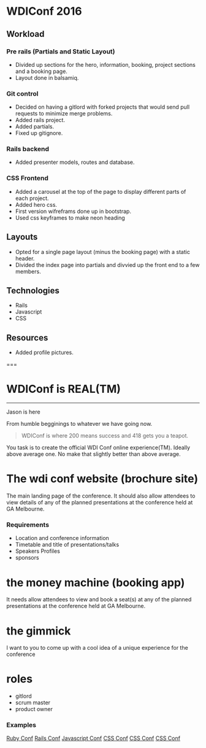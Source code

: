 # WDIConf 2016

## Workload

### Pre rails (Partials and Static Layout)
- Divided up sections for the hero, information, booking, project sections and a booking page.
- Layout done in balsamiq.

### Git control
- Decided on having a gitlord with forked projects that would send pull requests to minimize merge problems.
- Added rails project.
- Added partials.
- Fixed up gitignore.

### Rails backend
- Added presenter models, routes and database.

### CSS Frontend
- Added a carousel at the top of the page to display different parts of each project.
- Added hero css.
- First version wifreframs done up in bootstrap.
- Used css keyframes to make neon heading

## Layouts
- Opted for a single page layout (minus the booking page) with a static header.
- Divided the index page into partials and divvied up the front end to a few members.

## Technologies
- Rails
- Javascript
- CSS


## Resources
- Added profile pictures.


===

# WDIConf is REAL(TM)
---------------------
Jason is here

From humble begginings to whatever we have going now.

> WDIConf is where 200 means success and 418 gets you a teapot.

You task is to create the official WDI Conf online experience(TM). Ideally above average one. No make that slightly better than above average.


# The wdi conf website (brochure site)

The main landing page of the conference. It should also allow attendees to view details of any of the planned presentations at the conference held at GA Melbourne.

### Requirements

- Location and conference information
- Timetable and title of presentations/talks
- Speakers Profiles
- sponsors

# the money machine (booking app)

It needs allow attendees to view and book a seat(s) at any of the planned presentations at the conference held at GA Melbourne.

# the gimmick

I want to you to come up with a cool idea of a unique experience for the conference

# roles

- gitlord
- scrum master
- product owner

### Examples
[Ruby Conf](http://www.rubyconf.org.au/)
[Rails Conf](http://railsconf.com/)
[Javascript Conf](http://2015.jsconf.us/)
[CSS Conf](http://2014.cssconf.asia/)
[CSS Conf](https://2015.cssconf.com/)
[CSS Conf](http://2014.cssconf.com.au/)
